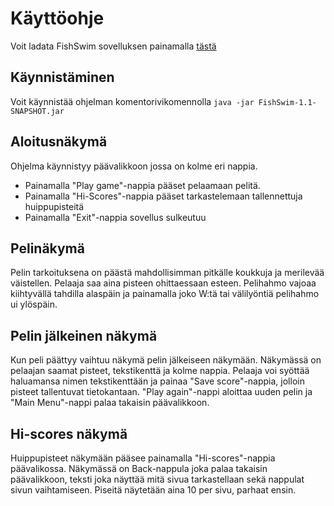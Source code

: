 # Käyttöohje

Voit ladata FishSwim sovelluksen painamalla [tästä](https://github.com/tulma95/ot-harjoitustyo/releases/download/viikko6/FishSwim-1.1-SNAPSHOT.jar)

## Käynnistäminen
Voit käynnistää ohjelman komentorivikomennolla 
``java -jar FishSwim-1.1-SNAPSHOT.jar`` 


## Aloitusnäkymä
Ohjelma käynnistyy päävalikkoon jossa on kolme eri nappia. 
- Painamalla "Play game"-nappia pääset pelaamaan pelitä.
- Painamalla "Hi-Scores"-nappia pääset tarkastelemaan tallennettuja huippupisteitä
- Painamalla "Exit"-nappia sovellus sulkeutuu

## Pelinäkymä
Pelin tarkoituksena on päästä mahdollisimman pitkälle koukkuja ja merilevää väistellen. Pelaaja saa aina pisteen ohittaessaan esteen. Pelihahmo vajoaa kiihtyvällä tahdilla alaspäin ja painamalla joko W:tä tai välilyöntiä pelihahmo ui ylöspäin.

## Pelin jälkeinen näkymä
Kun peli päättyy vaihtuu näkymä pelin jälkeiseen näkymään. Näkymässä on pelaajan saamat pisteet, tekstikenttä ja kolme nappia. Pelaaja voi syöttää haluamansa nimen tekstikenttään ja painaa "Save score"-nappia, jolloin pisteet tallentuvat tietokantaan. "Play again"-nappi aloittaa uuden pelin ja "Main Menu"-nappi palaa takaisin päävalikkoon.

## Hi-scores näkymä
Huippupisteet näkymään pääsee painamalla "Hi-scores"-nappia päävalikossa. Näkymässä on Back-nappula joka palaa takaisin päävalikkoon, teksti joka näyttää mitä sivua tarkastellaan sekä nappulat sivun vaihtamiseen. Piseitä näytetään aina 10 per sivu, parhaat ensin.
